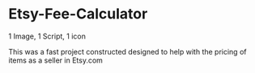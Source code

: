 # Etsy-Fee-Calculator
1 Image, 1 Script, 1 icon

This was a fast project constructed designed to help with the pricing of items as a seller in Etsy.com
